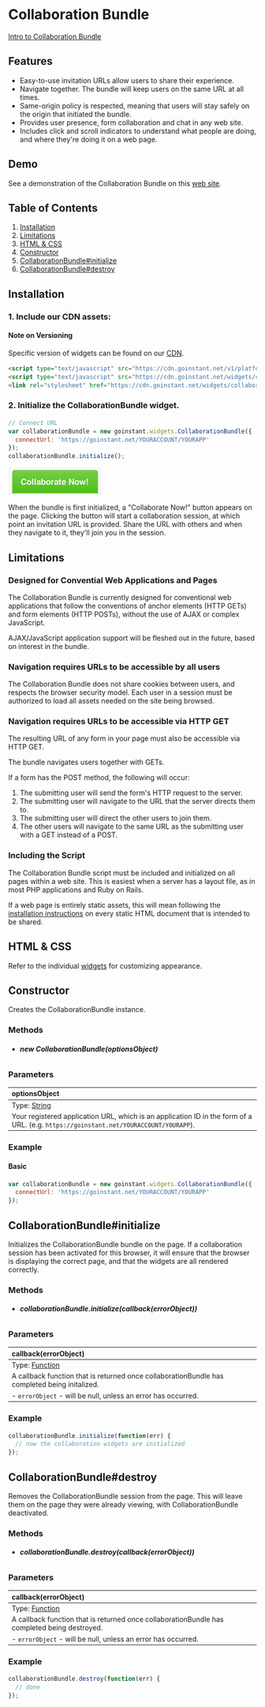 # Collaboration Bundle

[Intro to Collaboration Bundle](html/collab_intro.html "include")

## Features
- Easy-to-use invitation URLs allow users to share their experience.
- Navigate together. The bundle will keep users on the same URL at all
  times.
- Same-origin policy is respected, meaning that users will stay safely on the
  origin that initiated the bundle.
- Provides user presence, form collaboration and chat in any web site.
- Includes click and scroll indicators to understand what people are doing, and
  where they're doing it on a web page.

## Demo

See a demonstration of the Collaboration Bundle on this [web site](https://collab-bundle-demo.herokuapp.com).

## Table of Contents

1. [Installation](#installation)
1. [Limitations](#limitations)
1. [HTML & CSS](#html-&-css)
1. [Constructor](#constructor)
1. [CollaborationBundle#initialize](#collaborationbundle#initialize)
1. [CollaborationBundle#destroy](#collaborationbundle#destroy)

## Installation

### 1. Include our CDN assets:

#### Note on Versioning

Specific version of widgets can be found on our [CDN](https://cdn.goinstant.net/).

```html
<script type="text/javascript" src="https://cdn.goinstant.net/v1/platform.min.js"></script>
<script type="text/javascript" src="https://cdn.goinstant.net/widgets/collaboration-bundle/latest/collaboration-bundle.min.js"></script>
<link rel="stylesheet" href="https://cdn.goinstant.net/widgets/collaboration-bundle/latest/collaboration-bundle.css" />
```

### 2. Initialize the CollaborationBundle widget.

```js
// Connect URL
var collaborationBundle = new goinstant.widgets.CollaborationBundle({
  connectUrl: 'https://goinstant.net/YOURACCOUNT/YOURAPP'
});
collaborationBundle.initialize();
```

![](static/images/screenshots/collab-now-button.png)

When the bundle is first initialized, a "Collaborate Now!" button appears on the
page. Clicking the button will start a collaboration session, at which point an
invitation URL is provided. Share the URL with others and when they navigate to
it, they'll join you in the session.

## Limitations

### Designed for Convential Web Applications and Pages

The Collaboration Bundle is currently designed for conventional web applications
that follow the conventions of anchor elements (HTTP GETs) and form elements
(HTTP POSTs), without the use of AJAX or complex JavaScript.

AJAX/JavaScript application support will be fleshed out in the future,
based on interest in the bundle.

### Navigation requires URLs to be accessible by all users

The Collaboration Bundle does not share cookies between users, and respects the
browser security model. Each user in a session must be authorized to load all
assets needed on the site being browsed.

### Navigation requires URLs to be accessible via HTTP GET

The resulting URL of any form in your page must also be accessible via HTTP GET.

The bundle navigates users together with GETs.

If a form has the POST method, the following will occur:

1. The submitting user will send the form's HTTP request to the server.
2. The submitting user will navigate to the URL that the server directs them
   to.
3. The submitting user will direct the other users to join them.
4. The other users will navigate to the same URL as the submitting user with a
   GET instead of a POST.

### Including the Script

The Collaboration Bundle script must be included and initialized on all pages
within a web site. This is easiest when a server has a layout file, as in
most PHP applications and Ruby on Rails.

If a web page is entirely static assets, this will mean following the
[installation instructions](#installation) on every static HTML document that is
intended to be shared.

## HTML & CSS

Refer to the individual [widgets](./index.md) for customizing appearance.

## Constructor

Creates the CollaborationBundle instance.

### Methods

- ###### **new CollaborationBundle(optionsObject)**

### Parameters

| optionsObject |
|:---|
| Type: [String](https://developer.mozilla.org/en-US/docs/Web/JavaScript/Reference/Global_Objects/String) |
| Your registered application URL, which is an application ID in the form of a URL. (e.g. `https://goinstant.net/YOURACCOUNT/YOURAPP`). |

### Example

#### Basic

```js
var collaborationBundle = new goinstant.widgets.CollaborationBundle({
  connectUrl: 'https://goinstant.net/YOURACCOUNT/YOURAPP'
});
```

## CollaborationBundle#initialize

Initializes the CollaborationBundle bundle on the page. If a collaboration
session has been activated for this browser, it will ensure that the browser is
displaying the correct page, and that the widgets are all rendered correctly.

### Methods

- ###### **collaborationBundle.initialize(callback(errorObject))**

### Parameters

| callback(errorObject) |
|:---|
| Type: [Function](https://developer.mozilla.org/en-US/docs/Web/JavaScript/Reference/Global_Objects/Function) |
| A callback function that is returned once collaborationBundle has completed being initalized. |
| - `errorObject` - will be null, unless an error has occurred. |

### Example

```js
collaborationBundle.initialize(function(err) {
  // now the collaboration widgets are initialized
});
```

## CollaborationBundle#destroy

Removes the CollaborationBundle session from the page. This will leave them on the page
they were already viewing, with CollaborationBundle deactivated.

### Methods

- ###### **collaborationBundle.destroy(callback(errorObject))**

### Parameters

| callback(errorObject) |
|:---|
| Type: [Function](https://developer.mozilla.org/en-US/docs/Web/JavaScript/Reference/Global_Objects/Function) |
| A callback function that is returned once collaborationBundle has completed being destroyed. |
| - `errorObject` - will be null, unless an error has occurred. |

### Example

```js
collaborationBundle.destroy(function(err) {
  // done
});
```
